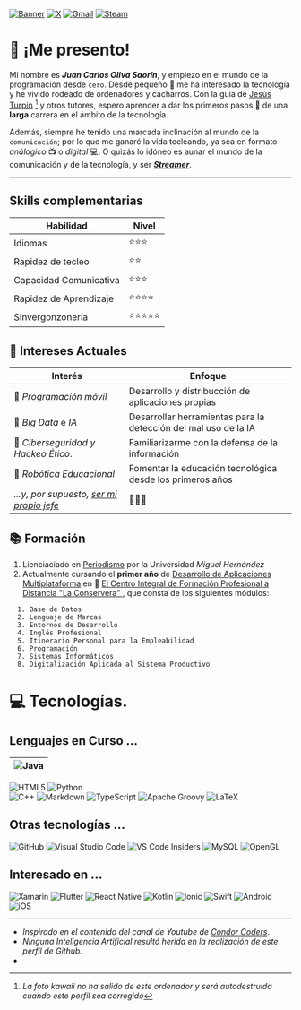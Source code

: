  
 [![Banner](https://i.ibb.co/h8C8ZgJ/github-header-image-7.png)](https://i.ibb.co/7Q8FMQK/1000-F-89290814-TSIev-LOXj-AUt-XGp-O0-EOh-Tp1c-H9g-QWlhq.jpg)
[![X](https://img.shields.io/badge/X-%23000000.svg?style=for-the-badge&logo=X&logoColor=white)](https://x.com/ProyectoCate_)
[![Gmail](https://img.shields.io/badge/Gmail-D14836?style=for-the-badge&logo=gmail&logoColor=white)](mailto:dr.catedrastico@gmail.com)
[![Steam](https://img.shields.io/badge/steam-%23000000.svg?style=for-the-badge&logo=steam&logoColor=white)](https://steamcommunity.com/id/Catedrastico/)



 # 💬 ¡Me presento!



Mi nombre es ***Juan Carlos Oliva Saorín***, y empiezo en el mundo de la programación desde ``cero``. Desde pequeño :boy: me ha interesado la tecnología y he vivido rodeado de ordenadores y cacharros. Con la guía de [Jesús Turpin](https://ibb.co/jDy1J7F "Mastodonte de la comunicación") [^1] y otros tutores, espero aprender a dar los primeros pasos :paw_prints: de una **larga** carrera en el ámbito de la tecnología.

Además, siempre he tenido una marcada inclinación al mundo de la ``comunicación``; por lo que me ganaré la vida tecleando, ya sea en formato *análogico* :tv: o *digital* :computer:. O quizás lo idóneo es aunar el mundo de la comunicación y de la tecnología, y ser [***Streamer***](https://es.wikipedia.org/wiki/Andorra).

---

## Skills complementarias    

| Habilidad | Nivel | 
|-----------|-------| 
|  Idiomas  | :star::star::star:  |
|Rapidez de tecleo| :star::star:  |
| Capacidad Comunicativa |  :star::star::star: |
|Rapidez de Aprendizaje| :star::star::star::star: |
|Sinvergonzonería | :star::star::star::star::star: |




## :brain: Intereses Actuales

| Interés | Enfoque |
|---------|---------|
|:iphone: *Programación móvil*| Desarrollo y distribucción de aplicaciones propias|                     
|🤖 *Big Data* e *IA*| Desarrollar herramientas para la detección del mal uso de la IA |
|:rotating_light: *Ciberseguridad y Hackeo Ético*.| Familiarizarme con la defensa de la información |
|🦾 *Robótica Educacional* | Fomentar la educación tecnológica desde los primeros años |
|*...y, por supuesto, [ser mi propio jefe](https://media.vandalsports.com/i/1706x960/2-2021/202122516029_1.jpg.webp)* | :shark::shark::shark:|

## :books: Formación

1. Lienciaciado en [Periodismo](https://www.umh.es/contenido/Universidad/:tit_g_140_R1_CAnt/datos_es.html?marcaTxtBusc=periodismo) por la Universidad *Miguel Hernández*
2. Actualmente cursando el **primer año** de [Desarrollo de Aplicaciones Multiplataforma](https://todofp.es/que-estudiar/familias-profesionales/informatica-comunicaciones/des-aplicaciones-multiplataforma.html "DAW") en 📍 [El Centro Integral de Formación Profesional a Distancia "La Conservera" ](https://www.ieslosalbares.es/laconservera/), que consta de los siguientes módulos:  

  ```
    1. Base de Datos 
    2. Lenguaje de Marcas
    3. Entornos de Desarrollo   
    4. Inglés Profesional
    5. Itinerario Personal para la Empleabilidad
    6. Programación 
    7. Sistemas Informáticos
    8. Digitalización Aplicada al Sistema Productivo
```

# 💻 Tecnologías.
##  Lenguajes en Curso ...
|![Java](https://img.shields.io/badge/java-%23ED8B00.svg?style=for-the-badge&logo=openjdk&logoColor=white)|
----------------------------------------------------------------------------------------------------------|
![HTML5](https://img.shields.io/badge/html5-%23E34F26.svg?style=for-the-badge&logo=html5&logoColor=white)
![Python](https://img.shields.io/badge/python-3670A0?style=for-the-badge&logo=python&logoColor=ffdd54) 	
![C++](https://img.shields.io/badge/c++-%2300599C.svg?style=for-the-badge&logo=c%2B%2B&logoColor=white) 
![Markdown](https://img.shields.io/badge/markdown-%23000000.svg?style=for-the-badge&logo=markdown&logoColor=white) 
![TypeScript](https://img.shields.io/badge/typescript-%23007ACC.svg?style=for-the-badge&logo=typescript&logoColor=white)
![Apache Groovy](https://img.shields.io/badge/Apache%20Groovy-4298B8.svg?style=for-the-badge&logo=Apache+Groovy&logoColor=white)
![LaTeX](https://img.shields.io/badge/latex-%23008080.svg?style=for-the-badge&logo=latex&logoColor=white)



## Otras tecnologías ...
![GitHub](https://img.shields.io/badge/github-%23121011.svg?style=for-the-badge&logo=github&logoColor=white)
![Visual Studio Code](https://img.shields.io/badge/Visual%20Studio%20Code-0078d7.svg?style=for-the-badge&)
![VS Code Insiders](https://img.shields.io/badge/VS%20Code%20Insiders-35b393.svg?style=for-the-badge&logo=visual-studio-code&logoColor=white)
![MySQL](https://img.shields.io/badge/mysql-4479A1.svg?style=for-the-badge&logo=mysql&logoColor=white)
![OpenGL](https://img.shields.io/badge/OpenGL-%23FFFFFF.svg?style=for-the-badge&logo=opengl)

## Interesado en ...
![Xamarin](https://img.shields.io/badge/Xamarin-3199DC?style=for-the-badge&logo=xamarin&logoColor=white)
![Flutter](https://img.shields.io/badge/Flutter-%2302569B.svg?style=for-the-badge&logo=Flutter&logoColor=white)
![React Native](https://img.shields.io/badge/react_native-%2320232a.svg?style=for-the-badge&logo=react&logoColor=%2361DAFB)
![Kotlin](https://img.shields.io/badge/kotlin-%237F52FF.svg?style=for-the-badge&logo=kotlin&logoColor=white)
![Ionic](https://img.shields.io/badge/Ionic-%233880FF.svg?style=for-the-badge&logo=Ionic&logoColor=white)
![Swift](https://img.shields.io/badge/swift-F54A2A?style=for-the-badge&logo=swift&logoColor=white)
![Android](https://img.shields.io/badge/Android-3DDC84?style=for-the-badge&logo=android&logoColor=white)
![iOS](https://img.shields.io/badge/iOS-000000?style=for-the-badge&logo=ios&logoColor=white)


___
* *Inspirado en el contenido del canal de *Youtube* de [Condor Coders](https://www.youtube.com/@condorcoders)*.
* *Ninguna Inteligencia Artificial resultó herida en la realización de este perfil de Github.*
* [^1]: *La foto kawaii no ha salido de este ordenador y será autodestruida cuando este perfil sea corregido*
